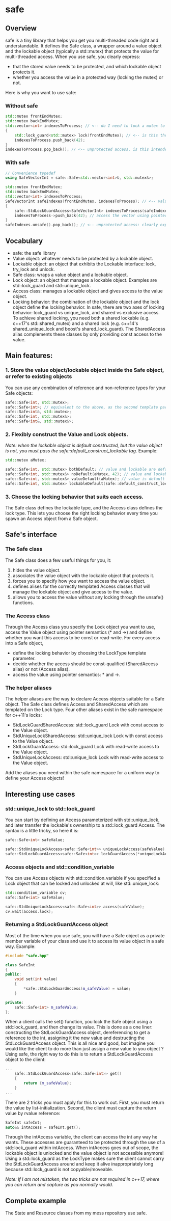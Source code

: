 # safe
## Overview
safe is a tiny library that helps you get you multi-threaded code right and understandable. It defines the Safe class, a wrapper around a value object and the lockable object (typically a std::mutex) that protects the value for multi-threaded access. When you use safe, you clearly express:
* that the stored value needs to be protected, and which lockable object protects it.
* whether you access the value in a protected way (locking the mutex) or not.

Here is why you want to use safe:
### Without safe
```c++
std::mutex frontEndMutex;
std::mutex backEndMutex;
std::vector<int> indexesToProcess; // <-- do I need to lock a mutex to safely access this variable ?
{
	std::lock_guard<std::mutex> lock(frontEndMutex); // <-- is this the right mutex ?
	indexesToProcess.push_back(42);
}
indexesToProcess.pop_back(); // <-- unprotected access, is this intended ?
```
### With safe
```c++
// Convenience typedef
using SafeVectorInt = safe::Safe<std::vector<int>&, std::mutex&>;

std::mutex frontEndMutex;
std::mutex backEndMutex;
std::vector<int> indexesToProcess;
SafeVectorInt safeIndexes(frontEndMutex, indexesToProcess); // <-- value-mutex association!
{
	safe::StdLockGuardAccess<SafeVectorInt> indexesToProcess(safeIndexes); // <-- right mutex: guaranteed!
	indexesToProcess->push_back(42); // access the vector using pointer semantics: * and ->
}
safeIndexes.unsafe().pop_back(); // <-- unprotected access: clearly expressed!
```
## Vocabulary
* safe: the safe library
* Value object: whatever needs to be protected by a lockable object.
* Lockable object: an object that exhibits the Lockable interface: lock, try_lock and unlock.
* Safe class: wraps a value object and a lockable object.
* Lock object: an object that manages a lockable object. Examples are std::lock_guard and std::unique_lock.
* Access class: manages a lockable object and gives access to the value object.
* Locking behavior: the combination of the lockable object and the lock object define the locking behavior. In safe, there are two axes of locking behavior: lock_guard vs unique_lock, and shared vs exclusive access. To achieve shared locking, you need both a shared lockable (e.g. c++17's std::shared_mutex) and a shared lock (e.g. c++14's shared_unique_lock and boost's shared_lock_guard). The SharedAccess alias complements these classes by only providing const access to the value.
## Main features:
### 1. Store the value object/lockable object inside the Safe object, or refer to existing objects
You can use any combination of reference and non-reference types for your Safe objects:
```c++
safe::Safe<int, std::mutex>;
safe::Safe<int>; // equivalent to the above, as the second template parameter defaults to std::mutex
safe::Safe<int&, std::mutex>;
safe::Safe<int, std::mutex&>;
safe::Safe<int&, std::mutex&>;
```
### 2. Flexibly construct the Value and Lock objects.
*Note: when the lockable object is default constructed, but the value object is not, you must pass the safe::default_construct_lockable tag.* Example:
```c++
std::mutex aMutex;

safe::Safe<int, std::mutex> bothDefault; // value and lockable are default constructed, ok
safe::Safe<int, std::mutex&> noDefault(aMutex, 42); // value and lockable initialized, ok
safe::Safe<int, std::mutex&> valueDefault(aMutex); // value is default constructed, and lockable is initialized, ok
safe::Safe<int, std::mutex> lockableDefault(safe::default_construct_lockable, 42); // value is initialized to 42, and mutex is default constructed: need the safe::default_construct_lockable tag!
```
### 3. Choose the locking behavior that suits each access.
The Safe class defines the lockable type, and the Access class defines the lock type. This lets you choose the right locking behavior every time you spawn an Access object from a Safe object.
## Safe's interface
### The Safe class
The Safe class does a few useful things for you, it:
1. hides the value object.
2. associates the value object with the lockable object that protects it.
3. forces you to specify how you want to access the value object.
3. defines alises for the correctly templated Access classes that will manage the lockable object and give access to the value.
4. allows you to access the value without any locking through the unsafe() functions.
### The Access class
Through the Access class you specify the Lock object you want to use, access the Value object using pointer semantics (* and ->) and define whether you want this access to be const or read-write. For every access into a Safe object,
* define the locking behavior by choosing the LockType template parameter.
* decide whether the access should be const-qualified (SharedAccess alias) or not (Access alias).
* access the value using pointer semantics: * and ->.
### The helper aliases
The helper aliases are the way to declare Access objects suitable for a Safe object. The Safe class defines Access and SharedAccess which are templated on the Lock type. Four other aliases exist in the safe namespace for c++11's locks:
* StdLockGuardSharedAccess: std::lock_guard Lock with const access to the Value object.
* StdUniqueLockSharedAccess: std::unique_lock Lock with const access to the Value object.
* StdLockGuardAccess: std::lock_guard Lock with read-write access to the Value object.
* StdUniqueLockAccess: std::unique_lock Lock with read-write access to the Value object.

Add the aliases you need within the safe namespace for a uniform way to define your Access objects!
## Interesting use cases
### std::unique_lock to std::lock_guard
You can start by defining an Access parameterized with std::unique_lock, and later transfer the lockable's ownership to a std::lock_guard Access. The syntax is a little tricky, so here it is:
```c++
safe::Safe<int> safeValue;

safe::StdUniqueLockAccess<safe::Safe<int>> uniqueLockAccess(safeValue);
safe::StdLockGuardAccess<safe::Safe<int>> lockGuardAccess(*uniqueLockAccess, *uniqueLockAccess.lock.release(), std::adopt_lock);
```
### Access objects and std::condition_variable
You can use Access objects with std::condition_variable if you specified a Lock object that can be locked and unlocked at will, like std::unique_lock:
```c++
std::condition_variable cv;
safe::Safe<int> safeValue;

safe::StdUniqueLockAccess<safe::Safe<int>> access(safeValue);
cv.wait(access.lock);
```
### Returning a StdLockGuardAccess object
Most of the time when you use safe, you will have a Safe object as a private member variable of your class and use it to access its value object in a safe way. Example:
```c++
#include "safe.hpp"

class SafeInt
{
public:
	void set(int value)
 	{
  		*safe::StdLockGuardAccess(m_safeValue) = value;
	}

private:
	safe::Safe<int> m_safeValue;
};
```
When a client calls the set() function, you lock the Safe object using a std::lock_guard, and then change its value. This is done as a one liner: constructing the StdLockGuardAccess object, dereferencing to get a reference to the int, assigning it the new value and destructing the StdLockGuardAccess object. This is all nice and good, but imagine you would like the client to do more than just assign a new value to you object ? Using safe, the right way to do this is to return a StdLockGuardAccess object to the client:
```c++
...
	safe::StdLockGuardAccess<safe::Safe<int>> get()
 	{
  		return {m_safeValue};
	}
...
```
There are 2 tricks you must apply for this to work out. First, you must return the value by list-initialization. Second, the client must capture the return value by rvalue reference:
```c++
SafeInt safeInt;
auto&& intAccess = safeInt.get();
```
Through the intAccess variable, the client can access the int any way he wants. These accesses are guaranteed to be protected through the use of a std::lock_guard within intAccess. When intAccess goes out of scope, the lockable object is unlocked and the value object is not accessible anymore! Using a std::lock_guard as the LockType makes sure the client cannot carry the StdLockGuardAccess around and keep it alive inappropriately long because std::lock_guard is not copyable/moveable.

*Note: If I am not mistaken, the two tricks are not required in c++17, where you can return and capture as you normally would.*
## Complete example
The State and Resource classes from my mess repository use safe.
